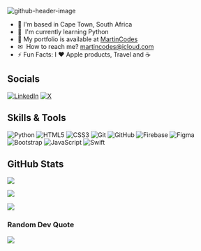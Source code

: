 ![github-header-image](https://github.com/MartinFlischman/MartinFlischman/assets/26260699/2de219dd-8cab-4534-8279-018dd9e1b879)

* 📍  I'm based in Cape Town, South Africa
* 🌱  I'm currently learning Python
* 🤖  My portfolio is available at [MartinCodes](http://martincodes.co.za)
* ✉   How to reach me? [martincodes@icloud.com](mailto:martincodes@icloud.com)
* ⚡   Fun Facts: I ❤️ Apple products, Travel and ☕️


## Socials
[![LinkedIn](https://img.shields.io/badge/LinkedIn-%230077B5.svg?logo=linkedin&logoColor=white)](https://linkedin.com/in/martinflischman) [![X](https://img.shields.io/badge/X-black.svg?logo=X&logoColor=white)](https://x.com/MartinFlischman) 

## Skills & Tools
![Python](https://img.shields.io/badge/python-3670A0?style=flat&logo=python&logoColor=ffdd54) ![HTML5](https://img.shields.io/badge/html5-%23E34F26.svg?style=flat&logo=html5&logoColor=white) ![CSS3](https://img.shields.io/badge/css3-%231572B6.svg?style=flat&logo=css3&logoColor=white) ![Git](https://img.shields.io/badge/git-%23F05033.svg?style=flat&logo=git&logoColor=white) ![GitHub](https://img.shields.io/badge/github-%23121011.svg?style=flat&logo=github&logoColor=white) ![Firebase](https://img.shields.io/badge/firebase-a08021?style=flat&logo=firebase&logoColor=ffcd34) ![Figma](https://img.shields.io/badge/figma-%23F24E1E.svg?style=flat&logo=figma&logoColor=white) ![Bootstrap](https://img.shields.io/badge/bootstrap-%238511FA.svg?style=flat&logo=bootstrap&logoColor=white) ![JavaScript](https://img.shields.io/badge/javascript-%23323330.svg?style=flat&logo=javascript&logoColor=%23F7DF1E) ![Swift](https://img.shields.io/badge/swift-F54A2A?style=flat&logo=swift&logoColor=white)

## GitHub Stats
<p><img src="https://github-readme-stats.vercel.app/api/top-langs/?username=MartinFlischman&theme=dracula&hide_border=true&layout=compact"><p>
<p><img src="https://github-readme-stats.vercel.app/api?username=MartinFlischman&theme=dracula&hide_border=true&show_icons=true"><p>
<p><img src="https://github-readme-streak-stats.herokuapp.com/?user=MartinFlischman&theme=dracula&hide_border=true"><p>

### Random Dev Quote
![](https://quotes-github-readme.vercel.app/api?type=horizontal&theme=radical)
